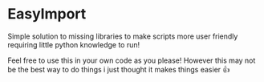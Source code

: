 # EasyImport

Simple solution to missing libraries to make scripts more user friendly requiring little python knowledge to run!  

Feel free to use this in your own code as you please!
However this may not be the best way to do things i just thought it makes things easier 👍
